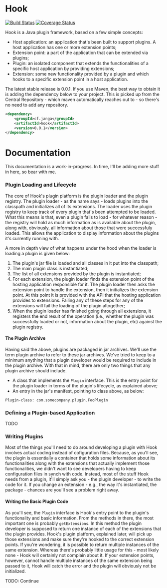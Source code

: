 # Hook

[![Build Status](https://travis-ci.org/jangasoft/hook.svg?branch=master)](https://travis-ci.org/jangasoft/hook) [![Coverage Status](https://coveralls.io/repos/jangasoft/hook/badge.png?branch=master)](https://coveralls.io/r/jangasoft/hook?branch=master)
 
Hook is a Java plugin framework, based on a few simple concepts:
* Host application: an application that's been built to support plugins. A host application has one or more extension points;
* Extension point: a part of the application that can be extended via plugins;
* Plugin: an isolated component that extends the functionalities of a specific host application by providing extensions;
* Extension: some new functionality provided by a plugin and which hooks to a specific extension point in a host application.

The latest stable release is 0.0.1. If you use Maven, the best way to obtain it is adding the dependency below to your project. This is picked up from the Central Repository - which maven automatically reaches out to - so there's no need to add any repository.

```xml
<dependency>
	<groupId>cf.janga</groupId>
	<artifactId>hook</artifactId>
	<version>0.0.1</version>
</dependency>
```

# Documentation

This documentation is a work-in-progress. In time, I'll be adding more stuff in here, so bear with me.

### Plugin Loading and Lifecycle

The core of Hook's plugin platform is the plugin loader and the plugin registry. The plugin loader - as the name says - loads plugins into the classpath and initializes all of its extensions. The loader uses the plugin registry to keep track of every plugin that's been attempted to be loaded. What this means is that, even a plugin fails to load - for whatever reason - the registry will hold as much information as is available about the plugin, along with, obviously, all information about those that were successfuly loaded. This allows the application to display information about the plugins it's currently running with.

A more in depth view of what happens under the hood when the loader is loading a plugin is given below:

1. The plugin's jar file is loaded and all classes in it put into the classpath;
2. The main plugin class is instantiated;
3. The list of all extensions provided by the plugin is instantiated;
4. For each extension, the plugin loader finds the extension point of the hosting application responsible for it. The plugin loader then asks the extension point to handle the extension, then it initializes the extension point. At this point it is provided with the API that the hosting application provides to extensions. Failing any of these steps for any of the extensions will fail the loading of the plugin altogether;
5. When the plugin loader has finished going through all extensions, it registers the end result of the operation (i.e., whether the plugin was successfully loaded or not, information about the plugin, etc) against the plugin registry.

#### The Plugin Archive

Having said the above, plugins are packaged in jar archives. We'll use the term plugin archive to refer to these jar archives. We've tried to keep to a minimum anything that a plugin developer would be required to include in the plugin archive. With that in mind, there are only two things that any plugin archive should include.
* A class that implements the ```Plugin``` interface. This is the entry point for the plugin loader in terms of the plugin's lifecycle, as explained above;
* An entry in the jar's manifest, pointing to class above, as below:

```manifest
Plugin-class: com.somecompany.plugin.FooPlugin
```

### Defining a Plugin-based Application

TODO

### Writing Plugins

Most of the things you'll need to do around developing a plugin with Hook involves actual coding instead of cofiguration files. Because, as you'll see, the plugin is essentially a container that holds some information about its functionalities along with the extensions that actually implement those functionalities, we didn't want to see developers having to keep configuration files in synch with code. Instead, most of the stuff Hook needs from a plugin, it'll simply ask you - the plugin developer - to write the code for it. If you change an extension - e.g., the way it's instantiated, the package - chances are you'll see a problem right away.

#### Writing the Basic Plugin Code

As you'll see, the ```Plugin``` interface is Hook's entry point to the plugin's functionality and basic information. From the methods in there, the most important one is probably ```getExtensions```. In this method the plugin developer is supposed to return one instance of each of the extensions that the plugin provides. Hook's plugin platform, explained later, will pick up those extensions and make sure they're hooked to the correct extension points. If you're wondering, it is possible to return multiple instances of the same extension. Whereas there's probably little usage for this - most likely none - Hook will certainly not complain about it. If your extension points, however, cannot handle multiple instances of the same extension being passed to it, Hook will catch the error and the plugin will obviously not be initialized.

TODO: Continue
